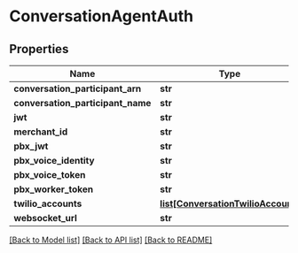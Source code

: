 # ConversationAgentAuth

## Properties
Name | Type | Description | Notes
------------ | ------------- | ------------- | -------------
**conversation_participant_arn** | **str** |  | [optional] 
**conversation_participant_name** | **str** |  | [optional] 
**jwt** | **str** |  | [optional] 
**merchant_id** | **str** |  | [optional] 
**pbx_jwt** | **str** |  | [optional] 
**pbx_voice_identity** | **str** |  | [optional] 
**pbx_voice_token** | **str** |  | [optional] 
**pbx_worker_token** | **str** |  | [optional] 
**twilio_accounts** | [**list[ConversationTwilioAccount]**](ConversationTwilioAccount.md) |  | [optional] 
**websocket_url** | **str** |  | [optional] 

[[Back to Model list]](../README.md#documentation-for-models) [[Back to API list]](../README.md#documentation-for-api-endpoints) [[Back to README]](../README.md)


